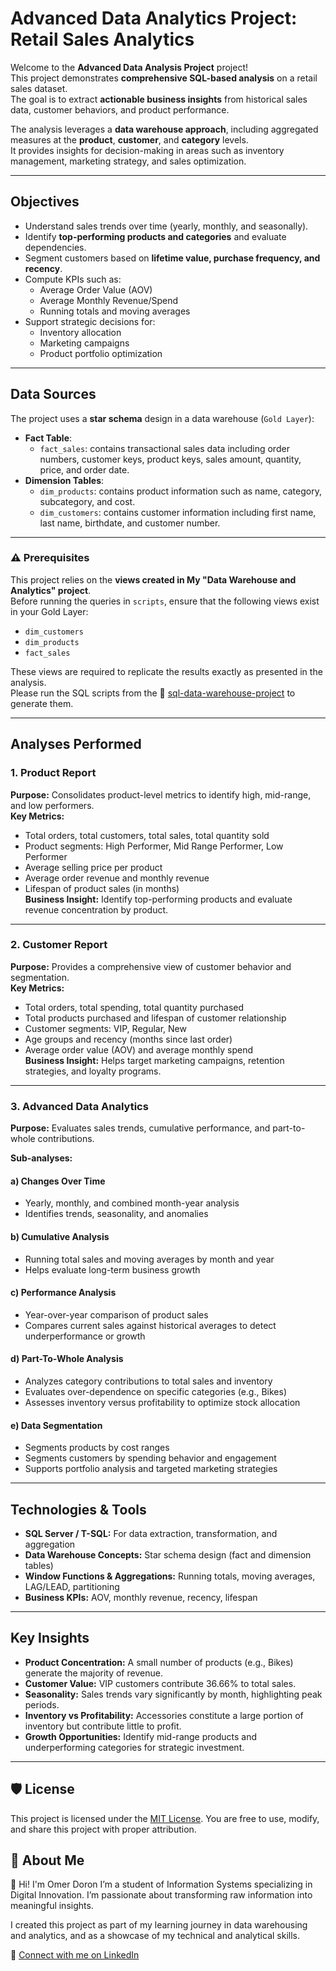 # Advanced Data Analytics Project: Retail Sales Analytics

Welcome to the **Advanced Data Analysis Project** project!  
This project demonstrates **comprehensive SQL-based analysis** on a retail sales dataset.  
The goal is to extract **actionable business insights** from historical sales data, customer behaviors, and product performance.

The analysis leverages a **data warehouse approach**, including aggregated measures at the **product**, **customer**, and **category** levels.  
It provides insights for decision-making in areas such as inventory management, marketing strategy, and sales optimization.

---

## Objectives
- Understand sales trends over time (yearly, monthly, and seasonally).  
- Identify **top-performing products and categories** and evaluate dependencies.  
- Segment customers based on **lifetime value, purchase frequency, and recency**.  
- Compute KPIs such as:
    - Average Order Value (AOV)  
    - Average Monthly Revenue/Spend  
    - Running totals and moving averages  
- Support strategic decisions for:
    - Inventory allocation  
    - Marketing campaigns  
    - Product portfolio optimization  

---

## Data Sources
The project uses a **star schema** design in a data warehouse (`Gold Layer`):

- **Fact Table**:
  - `fact_sales`: contains transactional sales data including order numbers, customer keys, product keys, sales amount, quantity, price, and order date.  
- **Dimension Tables**:
  - `dim_products`: contains product information such as name, category, subcategory, and cost.  
  - `dim_customers`: contains customer information including first name, last name, birthdate, and customer number.  

---

### ⚠️ Prerequisites

This project relies on the **views created in My "Data Warehouse and Analytics" project**.  
Before running the queries in `scripts`, ensure that the following views exist in your Gold Layer:

- `dim_customers`
- `dim_products`
- `fact_sales`

These views are required to replicate the results exactly as presented in the analysis.  
Please run the SQL scripts from the 🔗 [sql-data-warehouse-project](https://github.com/omerdoron3101/sql-data-warehouse-project/tree/main) to generate them.

---

## Analyses Performed

### 1. Product Report
**Purpose:** Consolidates product-level metrics to identify high, mid-range, and low performers.  
**Key Metrics:**
- Total orders, total customers, total sales, total quantity sold
- Product segments: High Performer, Mid Range Performer, Low Performer   
- Average selling price per product  
- Average order revenue and monthly revenue  
- Lifespan of product sales (in months)  
**Business Insight:** Identify top-performing products and evaluate revenue concentration by product.

---

### 2. Customer Report
**Purpose:** Provides a comprehensive view of customer behavior and segmentation.  
**Key Metrics:**
- Total orders, total spending, total quantity purchased  
- Total products purchased and lifespan of customer relationship  
- Customer segments: VIP, Regular, New  
- Age groups and recency (months since last order)  
- Average order value (AOV) and average monthly spend  
**Business Insight:** Helps target marketing campaigns, retention strategies, and loyalty programs.

---

### 3. Advanced Data Analytics
**Purpose:** Evaluates sales trends, cumulative performance, and part-to-whole contributions.  

**Sub-analyses:**

#### a) Changes Over Time
- Yearly, monthly, and combined month-year analysis  
- Identifies trends, seasonality, and anomalies  

#### b) Cumulative Analysis
- Running total sales and moving averages by month and year  
- Helps evaluate long-term business growth  

#### c) Performance Analysis
- Year-over-year comparison of product sales  
- Compares current sales against historical averages to detect underperformance or growth  

#### d) Part-To-Whole Analysis
- Analyzes category contributions to total sales and inventory  
- Evaluates over-dependence on specific categories (e.g., Bikes)  
- Assesses inventory versus profitability to optimize stock allocation  

#### e) Data Segmentation
- Segments products by cost ranges  
- Segments customers by spending behavior and engagement  
- Supports portfolio analysis and targeted marketing strategies  

---

## Technologies & Tools
- **SQL Server / T-SQL:** For data extraction, transformation, and aggregation  
- **Data Warehouse Concepts:** Star schema design (fact and dimension tables)  
- **Window Functions & Aggregations:** Running totals, moving averages, LAG/LEAD, partitioning  
- **Business KPIs:** AOV, monthly revenue, recency, lifespan  

---

## Key Insights
- **Product Concentration:** A small number of products (e.g., Bikes) generate the majority of revenue.  
- **Customer Value:** VIP customers contribute 36.66% to total sales.  
- **Seasonality:** Sales trends vary significantly by month, highlighting peak periods.  
- **Inventory vs Profitability:** Accessories constitute a large portion of inventory but contribute little to profit.  
- **Growth Opportunities:** Identify mid-range products and underperforming categories for strategic investment.  

---

## 🛡️ License

This project is licensed under the [MIT License](LICENSE). You are free to use, modify, and share this project with proper attribution.

## 🌟 About Me

👋 Hi! I'm Omer Doron
I’m a student of Information Systems specializing in Digital Innovation.
I’m passionate about transforming raw information into meaningful insights.

I created this project as part of my learning journey in data warehousing and analytics, and as a showcase of my technical and analytical skills.

🔗 [Connect with me on LinkedIn](https://www.linkedin.com/in/omer-doron-a070732b1/)

